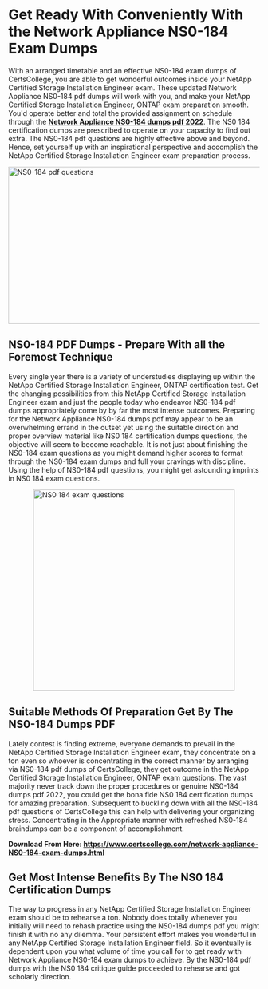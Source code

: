 <h1><strong>Get Ready With Conveniently With the Network Appliance NS0-184 Exam Dumps&nbsp;</strong></h1>
<p><span style="font-weight: 400;">With an arranged timetable and an effective  NS0-184 exam dumps of CertsCollege, you are able to get wonderful outcomes inside your NetApp Certified Storage Installation Engineer exam. These updated Network Appliance NS0-184 pdf dumps will work with you, and make your NetApp Certified Storage Installation Engineer, ONTAP exam preparation smooth. You'd operate better and total the provided assignment on schedule through the <strong><a href="https://www.certscollege.com/network-appliance-NS0-184-exam-dumps.html">Network Appliance NS0-184 dumps pdf 2022</a></strong>. The NS0 184 certification dumps are prescribed to operate on your capacity to find out extra. The  NS0-184 pdf questions are highly effective above and beyond. Hence, set yourself up with an inspirational perspective and accomplish the NetApp Certified Storage Installation Engineer exam preparation process.&nbsp;</span></p>
<p><span style="font-weight: 400;"><img style="display: block; margin-left: auto; margin-right: auto;" src="https://i.ibb.co/CPDK3ps/Yellow-and-Blue-Initiative-Blog-Banner.png" alt="NS0-184 pdf questions" width="559" height="315" /></span></p>
<h2><strong>NS0-184 PDF Dumps - Prepare With all the Foremost Technique</strong></h2>
<p><span style="font-weight: 400;">Every single year there is a variety of understudies displaying up within the NetApp Certified Storage Installation Engineer, ONTAP certification test. Get the changing possibilities from this NetApp Certified Storage Installation Engineer exam and just the people today who endeavor NS0-184 pdf dumps appropriately come by by far the most intense outcomes. Preparing for the Network Appliance NS0-184 dumps pdf may appear to be an overwhelming errand in the outset yet using the suitable direction and proper overview material like NS0 184 certification dumps questions, the objective will seem to become reachable. It is not just about finishing the NS0-184 exam questions as you might demand higher scores to format through the NS0-184 exam dumps and full your cravings with discipline. Using the help of NS0-184 pdf questions, you might get astounding imprints in NS0 184 exam questions.</span></p>
<p><span style="font-weight: 400;"><a href="https://tinyurl.com/58m3y34c"><img style="display: block; margin-left: auto; margin-right: auto;" src="https://i.ibb.co/9tMrhdY/Teacher-Appreciation-Invitation.png" alt="NS0 184 exam questions " width="404" height="404" /></a></span></p>
<h2><strong>Suitable Methods Of Preparation Get By The NS0-184 Dumps PDF</strong></h2>
<p><span style="font-weight: 400;">Lately contest is finding extreme, everyone demands to prevail in the NetApp Certified Storage Installation Engineer exam, they concentrate on a ton even so whoever is concentrating in the correct manner by arranging via NS0-184 pdf dumps of CertsCollege, they get outcome in the NetApp Certified Storage Installation Engineer, ONTAP exam questions. The vast majority never track down the proper procedures or genuine NS0-184 dumps pdf 2022, you could get the bona fide NS0 184 certification dumps for amazing preparation. Subsequent to buckling down with all the  NS0-184 pdf questions of CertsCollege this can help with delivering your organizing stress. Concentrating in the Appropriate manner with refreshed NS0-184 braindumps can be a component of accomplishment.</span></p>
<p><span style="font-weight: 400;"><strong>Download From Here: <a href="https://www.certscollege.com/network-appliance-NS0-184-exam-dumps.html">https://www.certscollege.com/network-appliance-NS0-184-exam-dumps.html</a></strong></span></p>
<h2><strong>Get Most Intense Benefits By The NS0 184 Certification Dumps</strong></h2>
<p><span style="font-weight: 400;">The way to progress in any NetApp Certified Storage Installation Engineer exam should be to rehearse a ton. Nobody does totally whenever you initially will need to rehash practice using the NS0-184 dumps pdf you might finish it with no any dilemma. Your persistent effort makes you wonderful in any NetApp Certified Storage Installation Engineer field. So it eventually is dependent upon you what volume of time you call for to get ready with Network Appliance NS0-184 exam dumps to achieve. By the NS0-184 pdf dumps with the NS0 184 critique guide proceeded to rehearse and got scholarly direction.</span></p>
